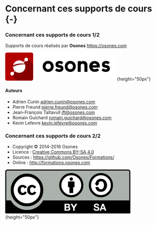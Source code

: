 # Concernant ces supports de cours {-}

### Concernant ces supports de cours 1/2

Supports de cours réalisés par **Osones** <https://osones.com>

![Logo Osones](images/logo-osones.png){height="50px"}

#### Auteurs

- Adrien Cunin <adrien.cunin@osones.com>
- Pierre Freund <pierre.freund@osones.com>
- Jean-François Taltavull <jft@osones.com>
- Romain Guichard <romain.guichard@osones.com>
- Kevin Lefevre <kevin.lefevre@osones.com>

### Concernant ces supports de cours 2/2

- Copyright © 2014-2016 Osones
- Licence : [Creative Commons BY-SA 4.0](https://creativecommons.org/licenses/by-sa/4.0/deed.fr)
- Sources : <https://github.com/Osones/Formations/>
- Online : <http://formations.osones.com>

![Licence Creative Commons BY-SA 4.0](images/licence.png){height="50px"}

